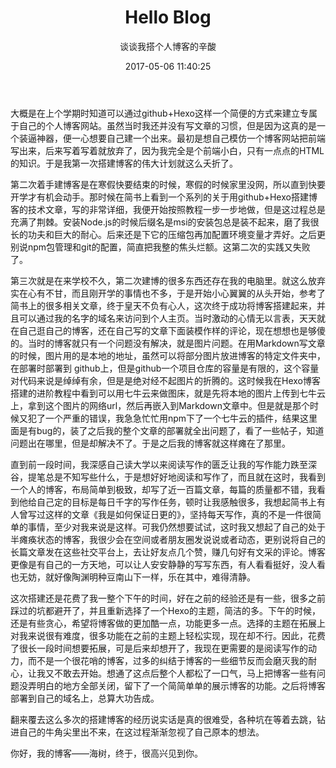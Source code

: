 ﻿---
layout: post
title: Hello Blog
date: 2017-05-06 11:40:25
subtitle: 谈谈我搭个人博客的辛酸
tag: ["随笔"]
categories: 想法
cover: https://s2.loli.net/2022/01/24/ma52LrAgM9e8JTP.jpg
---
大概是在上个学期时知道可以通过github+Hexo这样一个简便的方式来建立专属于自己的个人博客网站。虽然当时我还并没有写文章的习惯，但是因为这真的是一个装逼神器，便一心想要自己建一个出来。最初是想自己模仿一个博客网站把前端写出来，后来写着写着就放弃了，因为我完全是个前端小白，只有一点点的HTML的知识。于是我第一次搭建博客的伟大计划就这么夭折了。

第二次着手建博客是在寒假快要结束的时候，寒假的时候家里没网，所以直到快要开学才有机会动手。那时候在简书上看到一个系列的关于用github+Hexo搭建博客的技术文章，写的非常详细，我便开始按照教程一步一步地做，但是这过程总是充满了荆棘。安装Node.js的时候后缀名是msi的安装包总是装不起来，磨了我很长的功夫和巨大的耐心。后来还是下它的压缩包再加配置环境变量才弄好。之后更别说npm包管理和git的配置，简直把我整的焦头烂额。这第二次的实践又失败了。

第三次就是在来学校不久，第二次建博的很多东西还存在我的电脑里。就这么放弃实在心有不甘，而且刚开学的事情也不多，于是开始小心翼翼的从头开始，参考了简书上的很多相关文章，终于皇天不负有心人，这次终于成功将博客搭建起来，并且可以通过我的名字的域名来访问到个人主页。当时激动的心情无以言表，天天就在自己逛自己的博客，还在自己写的文章下面装模作样的评论，现在想想也是够傻的。当时的博客就只有一个问题没有解决，就是图片问题。在用Markdown写文章的时候，图片用的是本地的地址，虽然可以将部分图片放进博客的特定文件夹中，在部署时部署到 github上，但是github一个项目仓库的容量是有限的，这个容量对代码来说是绰绰有余，但是是绝对经不起图片的折腾的。这时候我在Hexo博客搭建的进阶教程中看到可以用七牛云来做图床，就是先将本地的图片上传到七牛云上，拿到这个图片的网络url，然后再嵌入到Markdown文章中。但是就是那个时候又犯了一个严重的错误，我急急忙忙用npm下了一个七牛云的插件，结果这里面是有bug的，装了之后我的整个文章的部署就全出问题了，看了一些帖子，知道问题出在哪里，但是却解决不了。于是之后我的博客就这样瘫在了那里。

直到前一段时间，我深感自己读大学以来阅读写作的匮乏让我的写作能力跌至深谷，提笔总是不知写些什么，于是想好好地阅读和写作了，而且就在这时，我看到一个人的博客，布局简单到极致，却写了近一百篇文章，每篇的质量都不错，我看到他给自己定的目标是每日千字的写作任务，顿时让我感触很多，我想起简书上有人曾写过这样的文章《我是如何保证日更的》，坚持每天写作，真的不是一件很简单的事情，至少对我来说是这样。可我仍然想要试试，这时我又想起了自己的处于半瘫痪状态的博客，我很少会在空间或者朋友圈发说说或者动态，更别说将自己的长篇文章发在这些社交平台上，去让好友点几个赞，赚几句好有文采的评论。博客更像是有自己的一方天地，可以让人安安静静的写写东西，有人看看挺好，没人看也无妨，就好像陶渊明种豆南山下一样，乐在其中，难得清静。

这次搭建还是花费了我一整个下午的时间，好在之前的经验还是有一些，很多之前踩过的坑都避开了，并且重新选择了一个Hexo的主题，简洁的多。下午的时候，还是有些贪心，希望将博客做的更加酷一点，功能更多一点。选择的主题在拓展上对我来说很有难度，很多功能在之前的主题上轻松实现，现在却不行。因此，花费了很长一段时间想要拓展，可是后来却想开了，我现在更需要的是阅读写作的动力，而不是一个很花哨的博客，过多的纠结于博客的一些细节反而会磨灭我的耐心，让我又不敢去开始。想通了这点后整个人都松了一口气，马上把博客一些有问题没弄明白的地方全部关闭，留下了一个简简单单的展示博客的功能。之后将博客部署到自己的域名上，总算大功告成。

翻来覆去这么多次的搭建博客的经历说实话是真的很难受，各种坑在等着去跳，钻进自己的牛角尖里出不来，在这过程渐渐忽视了自己原本的想法。

你好，我的博客——海树，终于，很高兴见到你。
